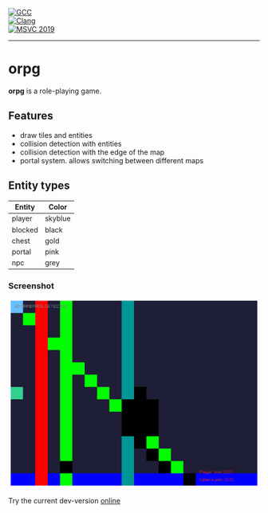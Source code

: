 
[![GCC](https://github.com/MichaelMiller-/orpg/actions/workflows/gcc.yml/badge.svg)](https://github.com/MichaelMiller-/orpg/actions/workflows/gcc.yml)  
[![Clang](https://github.com/MichaelMiller-/orpg/actions/workflows/clang.yml/badge.svg)](https://github.com/MichaelMiller-/orpg/actions/workflows/clang.yml)  
[![MSVC 2019](https://github.com/MichaelMiller-/orpg/actions/workflows/msvc2019.yml/badge.svg)](https://github.com/MichaelMiller-/orpg/actions/workflows/msvc2019.yml)  

---------------------------------------

# orpg

**orpg** is a role-playing game.

## Features
- draw tiles and entities
- collision detection with entities
- collision detection with the edge of the map
- portal system. allows switching between different maps

## Entity types
| Entity  | Color   |
|---------|---------|
| player  | skyblue |
| blocked | black   |
| chest   | gold    |
| portal  | pink    |
| npc     | grey    |

### Screenshot
![current-dev-version](data/2022-04-14_screenshot.png)

Try the current dev-version [online](http://orpg.pb-miller.de/orpg.html)
